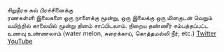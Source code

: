 
சிறுநீரக கல் பிரச்சினைக்கு  
ரணகள்ளி இலைகளை ஒரு நாளைக்கு மூன்று, ஒரு இலைக்கு ஒரு மிளகுடன் வெறும் வயிற்றில் காலையில் மூன்று தினம் சாப்பிடலாம். நிறைய தண்ணீர் சம்பத்தப்பட்ட உணவு உண்ணலாம் (water melon, சுரைக்காய், கொத்தமல்லி நீர், etc.)
[Twitter](https://twitter.com/MuralisMusic/status/1356526825271218177?s=20)  
[YouTube](https://youtu.be/HPbBkFo7YSE)  
